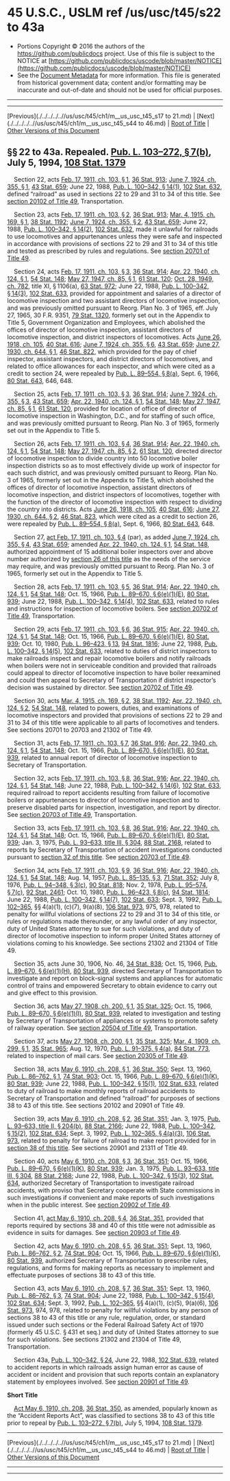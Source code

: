 ---
---

# 45 U.S.C., USLM ref /us/usc/t45/s22 to 43a

* Portions Copyright © 2016 the authors of the https://github.com/publicdocs project.
  Use of this file is subject to the NOTICE at [https://github.com/publicdocs/uscode/blob/master/NOTICE](https://github.com/publicdocs/uscode/blob/master/NOTICE)
* See the [Document Metadata](././../../../..//README.md) for more information.
  This file is generated from historical government data; content and/or formatting may be inaccurate and out-of-date and should not be used for official purposes.

----------
----------

[Previous](./../../../..//us/usc/t45/ch1/m__us_usc_t45_s17 to 21.md) | [Next](./../../../..//us/usc/t45/ch1/m__us_usc_t45_s44 to 46.md) | [Root of Title](./../../../../) | [Other Versions of this Document](https://publicdocs.github.io/go/links?ns=uslm&ref=%2Fus%2Fusc%2Ft45%2Fs22+to+43a)

## §§ 22 to 43a. Repealed. [Pub. L. 103–272, § 7(b)][/us/pl/103/272/s7/b], July 5, 1994, [108 Stat. 1379][/us/stat/108/1379]

    Section 22, acts [Feb. 17, 1911, ch. 103, § 1][/us/act/1911-02-17/ch103/s1], [36 Stat. 913][/us/stat/36/913]; [June 7, 1924, ch. 355, § 1][/us/act/1924-06-07/ch355/s1], [43 Stat. 659][/us/stat/43/659]; June 22, 1988, [Pub. L. 100–342, § 14(1)][/us/pl/100/342/s14/1], [102 Stat. 632][/us/stat/102/632], defined “railroad” as used in sections 22 to 29 and 31 to 34 of this title. See [section 20102 of Title 49][/us/usc/t49/s20102], Transportation.

    Section 23, acts [Feb. 17, 1911, ch. 103, § 2][/us/act/1911-02-17/ch103/s2], [36 Stat. 913][/us/stat/36/913]; [Mar. 4, 1915, ch. 169, § 1][/us/act/1915-03-04/ch169/s1], [38 Stat. 1192][/us/stat/38/1192]; [June 7, 1924, ch. 355, § 2][/us/act/1924-06-07/ch355/s2], [43 Stat. 659][/us/stat/43/659]; June 22, 1988, [Pub. L. 100–342, § 14(2)][/us/pl/100/342/s14/2], [102 Stat. 632][/us/stat/102/632], made it unlawful for railroads to use locomotives and appurtenances unless they were safe and inspected in accordance with provisions of sections 22 to 29 and 31 to 34 of this title and tested as prescribed by rules and regulations. See [section 20701 of Title 49][/us/usc/t49/s20701].

    Section 24, acts [Feb. 17, 1911, ch. 103, § 3][/us/act/1911-02-17/ch103/s3], [36 Stat. 914][/us/stat/36/914]; [Apr. 22, 1940, ch. 124, § 1][/us/act/1940-04-22/ch124/s1], [54 Stat. 148][/us/stat/54/148]; [May 27, 1947, ch. 85, § 1][/us/act/1947-05-27/ch85/s1], [61 Stat. 120][/us/stat/61/120]; [Oct. 28, 1949, ch. 782][/us/act/1949-10-28/ch782], title XI, § 1106(a), [63 Stat. 972][/us/stat/63/972]; June 22, 1988, [Pub. L. 100–342, § 14(3)][/us/pl/100/342/s14/3], [102 Stat. 633][/us/stat/102/633], provided for appointment and salaries of a director of locomotive inspection and two assistant directors of locomotive inspection, and was previously omitted pursuant to Reorg. Plan No. 3 of 1965, eff. July 27, 1965, 30 F.R. 9351, [79 Stat. 1320][/us/stat/79/1320], formerly set out in the Appendix to Title 5, Government Organization and Employees, which abolished the offices of director of locomotive inspection, assistant directors of locomotive inspection, and district inspectors of locomotives. Acts [June 26, 1918, ch. 105][/us/act/1918-06-26/ch105], [40 Stat. 616][/us/stat/40/616]; [June 7, 1924, ch. 355, § 6][/us/act/1924-06-07/ch355/s6], [43 Stat. 659][/us/stat/43/659]; [June 27, 1930, ch. 644, § 1][/us/act/1930-06-27/ch644/s1], [46 Stat. 822][/us/stat/46/822], which provided for the pay of chief inspector, assistant inspectors, and district directors of locomotives, and related to office allowances for each inspector, and which were cited as a credit to section 24, were repealed by [Pub. L. 89–554, § 8(a)][/us/pl/89/554/s8/a], Sept. 6, 1966, [80 Stat. 643][/us/stat/80/643], 646, 648.

    Section 25, acts [Feb. 17, 1911, ch. 103, § 3][/us/act/1911-02-17/ch103/s3], [36 Stat. 914][/us/stat/36/914]; [June 7, 1924, ch. 355, § 3][/us/act/1924-06-07/ch355/s3], [43 Stat. 659][/us/stat/43/659]; [Apr. 22, 1940, ch. 124, § 1][/us/act/1940-04-22/ch124/s1], [54 Stat. 148][/us/stat/54/148]; [May 27, 1947, ch. 85, § 1][/us/act/1947-05-27/ch85/s1], [61 Stat. 120][/us/stat/61/120], provided for location of office of director of locomotive inspection in Washington, D.C., and for staffing of such office, and was previously omitted pursuant to Reorg. Plan No. 3 of 1965, formerly set out in the Appendix to Title 5.

    Section 26, acts [Feb. 17, 1911, ch. 103, § 4][/us/act/1911-02-17/ch103/s4], [36 Stat. 914][/us/stat/36/914]; [Apr. 22, 1940, ch. 124, § 1][/us/act/1940-04-22/ch124/s1], [54 Stat. 148][/us/stat/54/148]; [May 27, 1947, ch. 85, § 2][/us/act/1947-05-27/ch85/s2], [61 Stat. 120][/us/stat/61/120], directed director of locomotive inspection to divide country into 50 locomotive boiler inspection districts so as to most effectively divide up work of inspector for each such district, and was previously omitted pursuant to Reorg. Plan No. 3 of 1965, formerly set out in the Appendix to Title 5, which abolished the offices of director of locomotive inspection, assistant directors of locomotive inspection, and district inspectors of locomotives, together with the function of the director of locomotive inspection with respect to dividing the country into districts. Acts [June 26, 1918, ch. 105][/us/act/1918-06-26/ch105], [40 Stat. 616][/us/stat/40/616]; [June 27, 1930, ch. 644, § 2][/us/act/1930-06-27/ch644/s2], [46 Stat. 823][/us/stat/46/823], which were cited as a credit to section 26, were repealed by [Pub. L. 89–554, § 8(a)][/us/pl/89/554/s8/a], Sept. 6, 1966, [80 Stat. 643][/us/stat/80/643], 648.

    Section 27, [act Feb. 17, 1911, ch. 103, § 4][/us/act/1911-02-17/ch103/s4] (par), as added [June 7, 1924, ch. 355, § 4][/us/act/1924-06-07/ch355/s4], [43 Stat. 659][/us/stat/43/659]; amended [Apr. 22, 1940, ch. 124, § 1][/us/act/1940-04-22/ch124/s1], [54 Stat. 148][/us/stat/54/148], authorized appointment of 15 additional boiler inspectors over and above number authorized by [section 26 of this title][/us/usc/t45/s26] as the needs of the service may require, and was previously omitted pursuant to Reorg. Plan No. 3 of 1965, formerly set out in the Appendix to Title 5.

    Section 28, acts [Feb. 17, 1911, ch. 103, § 5][/us/act/1911-02-17/ch103/s5], [36 Stat. 914][/us/stat/36/914]; [Apr. 22, 1940, ch. 124, § 1][/us/act/1940-04-22/ch124/s1], [54 Stat. 148][/us/stat/54/148]; Oct. 15, 1966, [Pub. L. 89–670, § 6(e)(1)(E)][/us/pl/89/670/s6/e/1/E], [80 Stat. 939][/us/stat/80/939]; June 22, 1988, [Pub. L. 100–342, § 14(4)][/us/pl/100/342/s14/4], [102 Stat. 633][/us/stat/102/633], related to rules and instructions for inspection of locomotive boilers. See [section 20702 of Title 49][/us/usc/t49/s20702], Transportation.

    Section 29, acts [Feb. 17, 1911, ch. 103, § 6][/us/act/1911-02-17/ch103/s6], [36 Stat. 915][/us/stat/36/915]; [Apr. 22, 1940, ch. 124, § 1][/us/act/1940-04-22/ch124/s1], [54 Stat. 148][/us/stat/54/148]; Oct. 15, 1966, [Pub. L. 89–670, § 6(e)(1)(E)][/us/pl/89/670/s6/e/1/E], [80 Stat. 939][/us/stat/80/939]; Oct. 10, 1980, [Pub. L. 96–423, § 13][/us/pl/96/423/s13], [94 Stat. 1816][/us/stat/94/1816]; June 22, 1988, [Pub. L. 100–342, § 14(5)][/us/pl/100/342/s14/5], [102 Stat. 633][/us/stat/102/633], related to duties of district inspectors to make railroads inspect and repair locomotive boilers and notify railroads when boilers were not in serviceable condition and provided that railroads could appeal to director of locomotive inspection to have boiler reexamined and could then appeal to Secretary of Transportation if district inspector’s decision was sustained by director. See [section 20702 of Title 49][/us/usc/t49/s20702].

    Section 30, acts [Mar. 4, 1915, ch. 169, § 2][/us/act/1915-03-04/ch169/s2], [38 Stat. 1192][/us/stat/38/1192]; [Apr. 22, 1940, ch. 124, § 2][/us/act/1940-04-22/ch124/s2], [54 Stat. 148][/us/stat/54/148], related to powers, duties, and examinations of locomotive inspectors and provided that provisions of sections 22 to 29 and 31 to 34 of this title were applicable to all parts of locomotives and tenders. See sections 20701 to 20703 and 21302 of Title 49.

    Section 31, acts [Feb. 17, 1911, ch. 103, § 7][/us/act/1911-02-17/ch103/s7], [36 Stat. 916][/us/stat/36/916]; [Apr. 22, 1940, ch. 124, § 1][/us/act/1940-04-22/ch124/s1], [54 Stat. 148][/us/stat/54/148]; Oct. 15, 1966, [Pub. L. 89–670, § 6(e)(1)(E)][/us/pl/89/670/s6/e/1/E], [80 Stat. 939][/us/stat/80/939], related to annual report of director of locomotive inspection to Secretary of Transportation.

    Section 32, acts [Feb. 17, 1911, ch. 103, § 8][/us/act/1911-02-17/ch103/s8], [36 Stat. 916][/us/stat/36/916]; [Apr. 22, 1940, ch. 124, § 1][/us/act/1940-04-22/ch124/s1], [54 Stat. 148][/us/stat/54/148]; June 22, 1988, [Pub. L. 100–342, § 14(6)][/us/pl/100/342/s14/6], [102 Stat. 633][/us/stat/102/633], required railroad to report accidents resulting from failure of locomotive boilers or appurtenances to director of locomotive inspection and to preserve disabled parts for inspection, investigation, and report by director. See [section 20703 of Title 49][/us/usc/t49/s20703], Transportation.

    Section 33, acts [Feb. 17, 1911, ch. 103, § 8][/us/act/1911-02-17/ch103/s8], [36 Stat. 916][/us/stat/36/916]; [Apr. 22, 1940, ch. 124, § 1][/us/act/1940-04-22/ch124/s1], [54 Stat. 148][/us/stat/54/148]; Oct. 15, 1966, [Pub. L. 89–670, § 6(e)(1)(E)][/us/pl/89/670/s6/e/1/E], [80 Stat. 939][/us/stat/80/939]; Jan. 3, 1975, [Pub. L. 93–633, title III, § 304][/us/pl/93/633/s304], [88 Stat. 2168][/us/stat/88/2168], related to reports by Secretary of Transportation of accident investigations conducted pursuant to [section 32 of this title][/us/usc/t45/s32]. See [section 20703 of Title 49][/us/usc/t49/s20703].

    Section 34, acts [Feb. 17, 1911, ch. 103, § 9][/us/act/1911-02-17/ch103/s9], [36 Stat. 916][/us/stat/36/916]; [Apr. 22, 1940, ch. 124, § 1][/us/act/1940-04-22/ch124/s1], [54 Stat. 148][/us/stat/54/148]; Aug. 14, 1957, [Pub. L. 85–135, § 3][/us/pl/85/135/s3], [71 Stat. 352][/us/stat/71/352]; July 8, 1976, [Pub. L. 94–348, § 3(c)][/us/pl/94/348/s3/c], [90 Stat. 818][/us/stat/90/818]; Nov. 2, 1978, [Pub. L. 95–574, § 7(c)][/us/pl/95/574/s7/c], [92 Stat. 2461][/us/stat/92/2461]; Oct. 10, 1980, [Pub. L. 96–423, § 8(c)][/us/pl/96/423/s8/c], [94 Stat. 1814][/us/stat/94/1814]; June 22, 1988, [Pub. L. 100–342, § 14(7)][/us/pl/100/342/s14/7], [102 Stat. 633][/us/stat/102/633]; Sept. 3, 1992, [Pub. L. 102–365][/us/pl/102/365], §§ 4(a)(1), (c)(7), 9(a)(8), [106 Stat. 973][/us/stat/106/973], 975, 978, related to penalty for willful violations of sections 22 to 29 and 31 to 34 of this title, or rules or regulations made thereunder, or any lawful order of any inspector, duty of United States attorney to sue for such violations, and duty of director of locomotive inspection to inform proper United States attorney of violations coming to his knowledge. See sections 21302 and 21304 of Title 49.

    Section 35, acts June 30, 1906, No. 46, [34 Stat. 838][/us/stat/34/838]; Oct. 15, 1966, [Pub. L. 89–670, § 6(e)(1)(H)][/us/pl/89/670/s6/e/1/H], [80 Stat. 939][/us/stat/80/939], directed Secretary of Transportation to investigate and report on block-signal systems and appliances for automatic control of trains and empowered Secretary to obtain evidence to carry out and give effect to this provision.

    Section 36, acts [May 27, 1908, ch. 200, § 1][/us/act/1908-05-27/ch200/s1], [35 Stat. 325][/us/stat/35/325]; Oct. 15, 1966, [Pub. L. 89–670, § 6(e)(1)(I)][/us/pl/89/670/s6/e/1/I], [80 Stat. 939][/us/stat/80/939], related to investigation and testing by Secretary of Transportation of appliances or systems to promote safety of railway operation. See [section 20504 of Title 49][/us/usc/t49/s20504], Transportation.

    Section 37, acts [May 27, 1908, ch. 200, § 1][/us/act/1908-05-27/ch200/s1], [35 Stat. 325][/us/stat/35/325]; [Mar. 4, 1909, ch. 299, § 1][/us/act/1909-03-04/ch299/s1], [35 Stat. 965][/us/stat/35/965]; Aug. 12, 1970, [Pub. L. 91–375, § 4(a)][/us/pl/91/375/s4/a], [84 Stat. 773][/us/stat/84/773], related to inspection of mail cars. See [section 20305 of Title 49][/us/usc/t49/s20305].

    Section 38, acts [May 6, 1910, ch. 208, § 1][/us/act/1910-05-06/ch208/s1], [36 Stat. 350][/us/stat/36/350]; Sept. 13, 1960, [Pub. L. 86–762, § 1][/us/pl/86/762/s1], [74 Stat. 903][/us/stat/74/903]; Oct. 15, 1966, [Pub. L. 89–670, § 6(e)(1)(K)][/us/pl/89/670/s6/e/1/K], [80 Stat. 939][/us/stat/80/939]; June 22, 1988, [Pub. L. 100–342, § 15(1)][/us/pl/100/342/s15/1], [102 Stat. 633][/us/stat/102/633], related to duty of railroad to make monthly reports of railroad accidents to Secretary of Transportation and defined “railroad” for purposes of sections 38 to 43 of this title. See sections 20102 and 20901 of Title 49.

    Section 39, acts [May 6, 1910, ch. 208, § 2][/us/act/1910-05-06/ch208/s2], [36 Stat. 351][/us/stat/36/351]; Jan. 3, 1975, [Pub. L. 93–633, title II, § 204(b)][/us/pl/93/633/s204/b], [88 Stat. 2166][/us/stat/88/2166]; June 22, 1988, [Pub. L. 100–342, § 15(2)][/us/pl/100/342/s15/2], [102 Stat. 634][/us/stat/102/634]; Sept. 3, 1992, [Pub. L. 102–365, § 4(a)(3)][/us/pl/102/365/s4/a/3], [106 Stat. 973][/us/stat/106/973], related to penalty for failure of railroad to make report provided for in [section 38 of this title][/us/usc/t45/s38]. See sections 20901 and 21311 of Title 49.

    Section 40, acts [May 6, 1910, ch. 208, § 3][/us/act/1910-05-06/ch208/s3], [36 Stat. 351][/us/stat/36/351]; Oct. 15, 1966, [Pub. L. 89–670, § 6(e)(1)(K)][/us/pl/89/670/s6/e/1/K], [80 Stat. 939][/us/stat/80/939]; Jan. 3, 1975, [Pub. L. 93–633, title III, § 304][/us/pl/93/633/s304], [88 Stat. 2168][/us/stat/88/2168]; June 22, 1988, [Pub. L. 100–342, § 15(3)][/us/pl/100/342/s15/3], [102 Stat. 634][/us/stat/102/634], authorized Secretary of Transportation to investigate railroad accidents, with proviso that Secretary cooperate with State commissions in such investigations if convenient and make reports of such investigations when in the public interest. See [section 20902 of Title 49][/us/usc/t49/s20902].

    Section 41, [act May 6, 1910, ch. 208, § 4][/us/act/1910-05-06/ch208/s4], [36 Stat. 351][/us/stat/36/351], provided that reports required by sections 38 and 40 of this title were not admissible as evidence in suits for damages. See [section 20903 of Title 49][/us/usc/t49/s20903].

    Section 42, acts [May 6, 1910, ch. 208, § 5][/us/act/1910-05-06/ch208/s5], [36 Stat. 351][/us/stat/36/351]; Sept. 13, 1960, [Pub. L. 86–762, § 2][/us/pl/86/762/s2], [74 Stat. 904][/us/stat/74/904]; Oct. 15, 1966, [Pub. L. 89–670, § 6(e)(1)(K)][/us/pl/89/670/s6/e/1/K], [80 Stat. 939][/us/stat/80/939], authorized Secretary of Transportation to prescribe rules, regulations, and forms for making reports as necessary to implement and effectuate purposes of sections 38 to 43 of this title.

    Section 43, acts [May 6, 1910, ch. 208, § 7][/us/act/1910-05-06/ch208/s7], [36 Stat. 351][/us/stat/36/351]; Sept. 13, 1960, [Pub. L. 86–762, § 3][/us/pl/86/762/s3], [74 Stat. 904][/us/stat/74/904]; June 22, 1988, [Pub. L. 100–342, § 15(4)][/us/pl/100/342/s15/4], [102 Stat. 634][/us/stat/102/634]; Sept. 3, 1992, [Pub. L. 102–365][/us/pl/102/365], §§ 4(a)(1), (c)(5), 9(a)(6), [106 Stat. 973][/us/stat/106/973], 974, 978, related to penalty for willful violations by any person of sections 38 to 43 of this title or any rule, regulation, order, or standard issued under such sections or the Federal Railroad Safety Act of 1970 (formerly 45 U.S.C. § 431 et seq.) and duty of United States attorney to sue for such violations. See sections 21302 and 21304 of Title 49, Transportation.

    Section 43a, [Pub. L. 100–342, § 24][/us/pl/100/342/s24], June 22, 1988, [102 Stat. 639][/us/stat/102/639], related to accident reports in which railroads assign human error as cause of accident or incident and provision that such reports contain an explanatory statement by employees involved. See [section 20901 of Title 49][/us/usc/t49/s20901].

 __Short Title__ 

    [Act May 6, 1910, ch. 208][/us/act/1910-05-06/ch208], [36 Stat. 350][/us/stat/36/350], as amended, popularly known as the “Accident Reports Act”, was classified to sections 38 to 43 of this title prior to repeal by [Pub. L. 103–272, § 7(b)][/us/pl/103/272/s7/b], July 5, 1994, [108 Stat. 1379][/us/stat/108/1379].

----------

[Previous](./../../../..//us/usc/t45/ch1/m__us_usc_t45_s17 to 21.md) | [Next](./../../../..//us/usc/t45/ch1/m__us_usc_t45_s44 to 46.md) | [Root of Title](./../../../../) | [Other Versions of this Document](https://publicdocs.github.io/go/links?ns=uslm&ref=%2Fus%2Fusc%2Ft45%2Fs22+to+43a)

----------
----------

[/us/pl/103/272/s7/b]: https://publicdocs.github.io/go/links?ns=uslm&ref=%2Fus%2Fpl%2F103%2F272%2Fs7%2Fb
[/us/stat/108/1379]: https://publicdocs.github.io/go/links?ns=uslm&ref=%2Fus%2Fstat%2F108%2F1379
[/us/act/1911-02-17/ch103/s1]: https://publicdocs.github.io/go/links?ns=uslm&ref=%2Fus%2Fact%2F1911-02-17%2Fch103%2Fs1
[/us/stat/36/913]: https://publicdocs.github.io/go/links?ns=uslm&ref=%2Fus%2Fstat%2F36%2F913
[/us/act/1924-06-07/ch355/s1]: https://publicdocs.github.io/go/links?ns=uslm&ref=%2Fus%2Fact%2F1924-06-07%2Fch355%2Fs1
[/us/stat/43/659]: https://publicdocs.github.io/go/links?ns=uslm&ref=%2Fus%2Fstat%2F43%2F659
[/us/pl/100/342/s14/1]: https://publicdocs.github.io/go/links?ns=uslm&ref=%2Fus%2Fpl%2F100%2F342%2Fs14%2F1
[/us/stat/102/632]: https://publicdocs.github.io/go/links?ns=uslm&ref=%2Fus%2Fstat%2F102%2F632
[/us/usc/t49/s20102]: https://publicdocs.github.io/go/links?ns=uslm&ref=%2Fus%2Fusc%2Ft49%2Fs20102
[/us/act/1911-02-17/ch103/s2]: https://publicdocs.github.io/go/links?ns=uslm&ref=%2Fus%2Fact%2F1911-02-17%2Fch103%2Fs2
[/us/stat/36/913]: https://publicdocs.github.io/go/links?ns=uslm&ref=%2Fus%2Fstat%2F36%2F913
[/us/act/1915-03-04/ch169/s1]: https://publicdocs.github.io/go/links?ns=uslm&ref=%2Fus%2Fact%2F1915-03-04%2Fch169%2Fs1
[/us/stat/38/1192]: https://publicdocs.github.io/go/links?ns=uslm&ref=%2Fus%2Fstat%2F38%2F1192
[/us/act/1924-06-07/ch355/s2]: https://publicdocs.github.io/go/links?ns=uslm&ref=%2Fus%2Fact%2F1924-06-07%2Fch355%2Fs2
[/us/stat/43/659]: https://publicdocs.github.io/go/links?ns=uslm&ref=%2Fus%2Fstat%2F43%2F659
[/us/pl/100/342/s14/2]: https://publicdocs.github.io/go/links?ns=uslm&ref=%2Fus%2Fpl%2F100%2F342%2Fs14%2F2
[/us/stat/102/632]: https://publicdocs.github.io/go/links?ns=uslm&ref=%2Fus%2Fstat%2F102%2F632
[/us/usc/t49/s20701]: https://publicdocs.github.io/go/links?ns=uslm&ref=%2Fus%2Fusc%2Ft49%2Fs20701
[/us/act/1911-02-17/ch103/s3]: https://publicdocs.github.io/go/links?ns=uslm&ref=%2Fus%2Fact%2F1911-02-17%2Fch103%2Fs3
[/us/stat/36/914]: https://publicdocs.github.io/go/links?ns=uslm&ref=%2Fus%2Fstat%2F36%2F914
[/us/act/1940-04-22/ch124/s1]: https://publicdocs.github.io/go/links?ns=uslm&ref=%2Fus%2Fact%2F1940-04-22%2Fch124%2Fs1
[/us/stat/54/148]: https://publicdocs.github.io/go/links?ns=uslm&ref=%2Fus%2Fstat%2F54%2F148
[/us/act/1947-05-27/ch85/s1]: https://publicdocs.github.io/go/links?ns=uslm&ref=%2Fus%2Fact%2F1947-05-27%2Fch85%2Fs1
[/us/stat/61/120]: https://publicdocs.github.io/go/links?ns=uslm&ref=%2Fus%2Fstat%2F61%2F120
[/us/act/1949-10-28/ch782]: https://publicdocs.github.io/go/links?ns=uslm&ref=%2Fus%2Fact%2F1949-10-28%2Fch782
[/us/stat/63/972]: https://publicdocs.github.io/go/links?ns=uslm&ref=%2Fus%2Fstat%2F63%2F972
[/us/pl/100/342/s14/3]: https://publicdocs.github.io/go/links?ns=uslm&ref=%2Fus%2Fpl%2F100%2F342%2Fs14%2F3
[/us/stat/102/633]: https://publicdocs.github.io/go/links?ns=uslm&ref=%2Fus%2Fstat%2F102%2F633
[/us/stat/79/1320]: https://publicdocs.github.io/go/links?ns=uslm&ref=%2Fus%2Fstat%2F79%2F1320
[/us/act/1918-06-26/ch105]: https://publicdocs.github.io/go/links?ns=uslm&ref=%2Fus%2Fact%2F1918-06-26%2Fch105
[/us/stat/40/616]: https://publicdocs.github.io/go/links?ns=uslm&ref=%2Fus%2Fstat%2F40%2F616
[/us/act/1924-06-07/ch355/s6]: https://publicdocs.github.io/go/links?ns=uslm&ref=%2Fus%2Fact%2F1924-06-07%2Fch355%2Fs6
[/us/stat/43/659]: https://publicdocs.github.io/go/links?ns=uslm&ref=%2Fus%2Fstat%2F43%2F659
[/us/act/1930-06-27/ch644/s1]: https://publicdocs.github.io/go/links?ns=uslm&ref=%2Fus%2Fact%2F1930-06-27%2Fch644%2Fs1
[/us/stat/46/822]: https://publicdocs.github.io/go/links?ns=uslm&ref=%2Fus%2Fstat%2F46%2F822
[/us/pl/89/554/s8/a]: https://publicdocs.github.io/go/links?ns=uslm&ref=%2Fus%2Fpl%2F89%2F554%2Fs8%2Fa
[/us/stat/80/643]: https://publicdocs.github.io/go/links?ns=uslm&ref=%2Fus%2Fstat%2F80%2F643
[/us/act/1911-02-17/ch103/s3]: https://publicdocs.github.io/go/links?ns=uslm&ref=%2Fus%2Fact%2F1911-02-17%2Fch103%2Fs3
[/us/stat/36/914]: https://publicdocs.github.io/go/links?ns=uslm&ref=%2Fus%2Fstat%2F36%2F914
[/us/act/1924-06-07/ch355/s3]: https://publicdocs.github.io/go/links?ns=uslm&ref=%2Fus%2Fact%2F1924-06-07%2Fch355%2Fs3
[/us/stat/43/659]: https://publicdocs.github.io/go/links?ns=uslm&ref=%2Fus%2Fstat%2F43%2F659
[/us/act/1940-04-22/ch124/s1]: https://publicdocs.github.io/go/links?ns=uslm&ref=%2Fus%2Fact%2F1940-04-22%2Fch124%2Fs1
[/us/stat/54/148]: https://publicdocs.github.io/go/links?ns=uslm&ref=%2Fus%2Fstat%2F54%2F148
[/us/act/1947-05-27/ch85/s1]: https://publicdocs.github.io/go/links?ns=uslm&ref=%2Fus%2Fact%2F1947-05-27%2Fch85%2Fs1
[/us/stat/61/120]: https://publicdocs.github.io/go/links?ns=uslm&ref=%2Fus%2Fstat%2F61%2F120
[/us/act/1911-02-17/ch103/s4]: https://publicdocs.github.io/go/links?ns=uslm&ref=%2Fus%2Fact%2F1911-02-17%2Fch103%2Fs4
[/us/stat/36/914]: https://publicdocs.github.io/go/links?ns=uslm&ref=%2Fus%2Fstat%2F36%2F914
[/us/act/1940-04-22/ch124/s1]: https://publicdocs.github.io/go/links?ns=uslm&ref=%2Fus%2Fact%2F1940-04-22%2Fch124%2Fs1
[/us/stat/54/148]: https://publicdocs.github.io/go/links?ns=uslm&ref=%2Fus%2Fstat%2F54%2F148
[/us/act/1947-05-27/ch85/s2]: https://publicdocs.github.io/go/links?ns=uslm&ref=%2Fus%2Fact%2F1947-05-27%2Fch85%2Fs2
[/us/stat/61/120]: https://publicdocs.github.io/go/links?ns=uslm&ref=%2Fus%2Fstat%2F61%2F120
[/us/act/1918-06-26/ch105]: https://publicdocs.github.io/go/links?ns=uslm&ref=%2Fus%2Fact%2F1918-06-26%2Fch105
[/us/stat/40/616]: https://publicdocs.github.io/go/links?ns=uslm&ref=%2Fus%2Fstat%2F40%2F616
[/us/act/1930-06-27/ch644/s2]: https://publicdocs.github.io/go/links?ns=uslm&ref=%2Fus%2Fact%2F1930-06-27%2Fch644%2Fs2
[/us/stat/46/823]: https://publicdocs.github.io/go/links?ns=uslm&ref=%2Fus%2Fstat%2F46%2F823
[/us/pl/89/554/s8/a]: https://publicdocs.github.io/go/links?ns=uslm&ref=%2Fus%2Fpl%2F89%2F554%2Fs8%2Fa
[/us/stat/80/643]: https://publicdocs.github.io/go/links?ns=uslm&ref=%2Fus%2Fstat%2F80%2F643
[/us/act/1911-02-17/ch103/s4]: https://publicdocs.github.io/go/links?ns=uslm&ref=%2Fus%2Fact%2F1911-02-17%2Fch103%2Fs4
[/us/act/1924-06-07/ch355/s4]: https://publicdocs.github.io/go/links?ns=uslm&ref=%2Fus%2Fact%2F1924-06-07%2Fch355%2Fs4
[/us/stat/43/659]: https://publicdocs.github.io/go/links?ns=uslm&ref=%2Fus%2Fstat%2F43%2F659
[/us/act/1940-04-22/ch124/s1]: https://publicdocs.github.io/go/links?ns=uslm&ref=%2Fus%2Fact%2F1940-04-22%2Fch124%2Fs1
[/us/stat/54/148]: https://publicdocs.github.io/go/links?ns=uslm&ref=%2Fus%2Fstat%2F54%2F148
[/us/usc/t45/s26]: https://publicdocs.github.io/go/links?ns=uslm&ref=%2Fus%2Fusc%2Ft45%2Fs26
[/us/act/1911-02-17/ch103/s5]: https://publicdocs.github.io/go/links?ns=uslm&ref=%2Fus%2Fact%2F1911-02-17%2Fch103%2Fs5
[/us/stat/36/914]: https://publicdocs.github.io/go/links?ns=uslm&ref=%2Fus%2Fstat%2F36%2F914
[/us/act/1940-04-22/ch124/s1]: https://publicdocs.github.io/go/links?ns=uslm&ref=%2Fus%2Fact%2F1940-04-22%2Fch124%2Fs1
[/us/stat/54/148]: https://publicdocs.github.io/go/links?ns=uslm&ref=%2Fus%2Fstat%2F54%2F148
[/us/pl/89/670/s6/e/1/E]: https://publicdocs.github.io/go/links?ns=uslm&ref=%2Fus%2Fpl%2F89%2F670%2Fs6%2Fe%2F1%2FE
[/us/stat/80/939]: https://publicdocs.github.io/go/links?ns=uslm&ref=%2Fus%2Fstat%2F80%2F939
[/us/pl/100/342/s14/4]: https://publicdocs.github.io/go/links?ns=uslm&ref=%2Fus%2Fpl%2F100%2F342%2Fs14%2F4
[/us/stat/102/633]: https://publicdocs.github.io/go/links?ns=uslm&ref=%2Fus%2Fstat%2F102%2F633
[/us/usc/t49/s20702]: https://publicdocs.github.io/go/links?ns=uslm&ref=%2Fus%2Fusc%2Ft49%2Fs20702
[/us/act/1911-02-17/ch103/s6]: https://publicdocs.github.io/go/links?ns=uslm&ref=%2Fus%2Fact%2F1911-02-17%2Fch103%2Fs6
[/us/stat/36/915]: https://publicdocs.github.io/go/links?ns=uslm&ref=%2Fus%2Fstat%2F36%2F915
[/us/act/1940-04-22/ch124/s1]: https://publicdocs.github.io/go/links?ns=uslm&ref=%2Fus%2Fact%2F1940-04-22%2Fch124%2Fs1
[/us/stat/54/148]: https://publicdocs.github.io/go/links?ns=uslm&ref=%2Fus%2Fstat%2F54%2F148
[/us/pl/89/670/s6/e/1/E]: https://publicdocs.github.io/go/links?ns=uslm&ref=%2Fus%2Fpl%2F89%2F670%2Fs6%2Fe%2F1%2FE
[/us/stat/80/939]: https://publicdocs.github.io/go/links?ns=uslm&ref=%2Fus%2Fstat%2F80%2F939
[/us/pl/96/423/s13]: https://publicdocs.github.io/go/links?ns=uslm&ref=%2Fus%2Fpl%2F96%2F423%2Fs13
[/us/stat/94/1816]: https://publicdocs.github.io/go/links?ns=uslm&ref=%2Fus%2Fstat%2F94%2F1816
[/us/pl/100/342/s14/5]: https://publicdocs.github.io/go/links?ns=uslm&ref=%2Fus%2Fpl%2F100%2F342%2Fs14%2F5
[/us/stat/102/633]: https://publicdocs.github.io/go/links?ns=uslm&ref=%2Fus%2Fstat%2F102%2F633
[/us/usc/t49/s20702]: https://publicdocs.github.io/go/links?ns=uslm&ref=%2Fus%2Fusc%2Ft49%2Fs20702
[/us/act/1915-03-04/ch169/s2]: https://publicdocs.github.io/go/links?ns=uslm&ref=%2Fus%2Fact%2F1915-03-04%2Fch169%2Fs2
[/us/stat/38/1192]: https://publicdocs.github.io/go/links?ns=uslm&ref=%2Fus%2Fstat%2F38%2F1192
[/us/act/1940-04-22/ch124/s2]: https://publicdocs.github.io/go/links?ns=uslm&ref=%2Fus%2Fact%2F1940-04-22%2Fch124%2Fs2
[/us/stat/54/148]: https://publicdocs.github.io/go/links?ns=uslm&ref=%2Fus%2Fstat%2F54%2F148
[/us/act/1911-02-17/ch103/s7]: https://publicdocs.github.io/go/links?ns=uslm&ref=%2Fus%2Fact%2F1911-02-17%2Fch103%2Fs7
[/us/stat/36/916]: https://publicdocs.github.io/go/links?ns=uslm&ref=%2Fus%2Fstat%2F36%2F916
[/us/act/1940-04-22/ch124/s1]: https://publicdocs.github.io/go/links?ns=uslm&ref=%2Fus%2Fact%2F1940-04-22%2Fch124%2Fs1
[/us/stat/54/148]: https://publicdocs.github.io/go/links?ns=uslm&ref=%2Fus%2Fstat%2F54%2F148
[/us/pl/89/670/s6/e/1/E]: https://publicdocs.github.io/go/links?ns=uslm&ref=%2Fus%2Fpl%2F89%2F670%2Fs6%2Fe%2F1%2FE
[/us/stat/80/939]: https://publicdocs.github.io/go/links?ns=uslm&ref=%2Fus%2Fstat%2F80%2F939
[/us/act/1911-02-17/ch103/s8]: https://publicdocs.github.io/go/links?ns=uslm&ref=%2Fus%2Fact%2F1911-02-17%2Fch103%2Fs8
[/us/stat/36/916]: https://publicdocs.github.io/go/links?ns=uslm&ref=%2Fus%2Fstat%2F36%2F916
[/us/act/1940-04-22/ch124/s1]: https://publicdocs.github.io/go/links?ns=uslm&ref=%2Fus%2Fact%2F1940-04-22%2Fch124%2Fs1
[/us/stat/54/148]: https://publicdocs.github.io/go/links?ns=uslm&ref=%2Fus%2Fstat%2F54%2F148
[/us/pl/100/342/s14/6]: https://publicdocs.github.io/go/links?ns=uslm&ref=%2Fus%2Fpl%2F100%2F342%2Fs14%2F6
[/us/stat/102/633]: https://publicdocs.github.io/go/links?ns=uslm&ref=%2Fus%2Fstat%2F102%2F633
[/us/usc/t49/s20703]: https://publicdocs.github.io/go/links?ns=uslm&ref=%2Fus%2Fusc%2Ft49%2Fs20703
[/us/act/1911-02-17/ch103/s8]: https://publicdocs.github.io/go/links?ns=uslm&ref=%2Fus%2Fact%2F1911-02-17%2Fch103%2Fs8
[/us/stat/36/916]: https://publicdocs.github.io/go/links?ns=uslm&ref=%2Fus%2Fstat%2F36%2F916
[/us/act/1940-04-22/ch124/s1]: https://publicdocs.github.io/go/links?ns=uslm&ref=%2Fus%2Fact%2F1940-04-22%2Fch124%2Fs1
[/us/stat/54/148]: https://publicdocs.github.io/go/links?ns=uslm&ref=%2Fus%2Fstat%2F54%2F148
[/us/pl/89/670/s6/e/1/E]: https://publicdocs.github.io/go/links?ns=uslm&ref=%2Fus%2Fpl%2F89%2F670%2Fs6%2Fe%2F1%2FE
[/us/stat/80/939]: https://publicdocs.github.io/go/links?ns=uslm&ref=%2Fus%2Fstat%2F80%2F939
[/us/pl/93/633/s304]: https://publicdocs.github.io/go/links?ns=uslm&ref=%2Fus%2Fpl%2F93%2F633%2Fs304
[/us/stat/88/2168]: https://publicdocs.github.io/go/links?ns=uslm&ref=%2Fus%2Fstat%2F88%2F2168
[/us/usc/t45/s32]: https://publicdocs.github.io/go/links?ns=uslm&ref=%2Fus%2Fusc%2Ft45%2Fs32
[/us/usc/t49/s20703]: https://publicdocs.github.io/go/links?ns=uslm&ref=%2Fus%2Fusc%2Ft49%2Fs20703
[/us/act/1911-02-17/ch103/s9]: https://publicdocs.github.io/go/links?ns=uslm&ref=%2Fus%2Fact%2F1911-02-17%2Fch103%2Fs9
[/us/stat/36/916]: https://publicdocs.github.io/go/links?ns=uslm&ref=%2Fus%2Fstat%2F36%2F916
[/us/act/1940-04-22/ch124/s1]: https://publicdocs.github.io/go/links?ns=uslm&ref=%2Fus%2Fact%2F1940-04-22%2Fch124%2Fs1
[/us/stat/54/148]: https://publicdocs.github.io/go/links?ns=uslm&ref=%2Fus%2Fstat%2F54%2F148
[/us/pl/85/135/s3]: https://publicdocs.github.io/go/links?ns=uslm&ref=%2Fus%2Fpl%2F85%2F135%2Fs3
[/us/stat/71/352]: https://publicdocs.github.io/go/links?ns=uslm&ref=%2Fus%2Fstat%2F71%2F352
[/us/pl/94/348/s3/c]: https://publicdocs.github.io/go/links?ns=uslm&ref=%2Fus%2Fpl%2F94%2F348%2Fs3%2Fc
[/us/stat/90/818]: https://publicdocs.github.io/go/links?ns=uslm&ref=%2Fus%2Fstat%2F90%2F818
[/us/pl/95/574/s7/c]: https://publicdocs.github.io/go/links?ns=uslm&ref=%2Fus%2Fpl%2F95%2F574%2Fs7%2Fc
[/us/stat/92/2461]: https://publicdocs.github.io/go/links?ns=uslm&ref=%2Fus%2Fstat%2F92%2F2461
[/us/pl/96/423/s8/c]: https://publicdocs.github.io/go/links?ns=uslm&ref=%2Fus%2Fpl%2F96%2F423%2Fs8%2Fc
[/us/stat/94/1814]: https://publicdocs.github.io/go/links?ns=uslm&ref=%2Fus%2Fstat%2F94%2F1814
[/us/pl/100/342/s14/7]: https://publicdocs.github.io/go/links?ns=uslm&ref=%2Fus%2Fpl%2F100%2F342%2Fs14%2F7
[/us/stat/102/633]: https://publicdocs.github.io/go/links?ns=uslm&ref=%2Fus%2Fstat%2F102%2F633
[/us/pl/102/365]: https://publicdocs.github.io/go/links?ns=uslm&ref=%2Fus%2Fpl%2F102%2F365
[/us/stat/106/973]: https://publicdocs.github.io/go/links?ns=uslm&ref=%2Fus%2Fstat%2F106%2F973
[/us/stat/34/838]: https://publicdocs.github.io/go/links?ns=uslm&ref=%2Fus%2Fstat%2F34%2F838
[/us/pl/89/670/s6/e/1/H]: https://publicdocs.github.io/go/links?ns=uslm&ref=%2Fus%2Fpl%2F89%2F670%2Fs6%2Fe%2F1%2FH
[/us/stat/80/939]: https://publicdocs.github.io/go/links?ns=uslm&ref=%2Fus%2Fstat%2F80%2F939
[/us/act/1908-05-27/ch200/s1]: https://publicdocs.github.io/go/links?ns=uslm&ref=%2Fus%2Fact%2F1908-05-27%2Fch200%2Fs1
[/us/stat/35/325]: https://publicdocs.github.io/go/links?ns=uslm&ref=%2Fus%2Fstat%2F35%2F325
[/us/pl/89/670/s6/e/1/I]: https://publicdocs.github.io/go/links?ns=uslm&ref=%2Fus%2Fpl%2F89%2F670%2Fs6%2Fe%2F1%2FI
[/us/stat/80/939]: https://publicdocs.github.io/go/links?ns=uslm&ref=%2Fus%2Fstat%2F80%2F939
[/us/usc/t49/s20504]: https://publicdocs.github.io/go/links?ns=uslm&ref=%2Fus%2Fusc%2Ft49%2Fs20504
[/us/act/1908-05-27/ch200/s1]: https://publicdocs.github.io/go/links?ns=uslm&ref=%2Fus%2Fact%2F1908-05-27%2Fch200%2Fs1
[/us/stat/35/325]: https://publicdocs.github.io/go/links?ns=uslm&ref=%2Fus%2Fstat%2F35%2F325
[/us/act/1909-03-04/ch299/s1]: https://publicdocs.github.io/go/links?ns=uslm&ref=%2Fus%2Fact%2F1909-03-04%2Fch299%2Fs1
[/us/stat/35/965]: https://publicdocs.github.io/go/links?ns=uslm&ref=%2Fus%2Fstat%2F35%2F965
[/us/pl/91/375/s4/a]: https://publicdocs.github.io/go/links?ns=uslm&ref=%2Fus%2Fpl%2F91%2F375%2Fs4%2Fa
[/us/stat/84/773]: https://publicdocs.github.io/go/links?ns=uslm&ref=%2Fus%2Fstat%2F84%2F773
[/us/usc/t49/s20305]: https://publicdocs.github.io/go/links?ns=uslm&ref=%2Fus%2Fusc%2Ft49%2Fs20305
[/us/act/1910-05-06/ch208/s1]: https://publicdocs.github.io/go/links?ns=uslm&ref=%2Fus%2Fact%2F1910-05-06%2Fch208%2Fs1
[/us/stat/36/350]: https://publicdocs.github.io/go/links?ns=uslm&ref=%2Fus%2Fstat%2F36%2F350
[/us/pl/86/762/s1]: https://publicdocs.github.io/go/links?ns=uslm&ref=%2Fus%2Fpl%2F86%2F762%2Fs1
[/us/stat/74/903]: https://publicdocs.github.io/go/links?ns=uslm&ref=%2Fus%2Fstat%2F74%2F903
[/us/pl/89/670/s6/e/1/K]: https://publicdocs.github.io/go/links?ns=uslm&ref=%2Fus%2Fpl%2F89%2F670%2Fs6%2Fe%2F1%2FK
[/us/stat/80/939]: https://publicdocs.github.io/go/links?ns=uslm&ref=%2Fus%2Fstat%2F80%2F939
[/us/pl/100/342/s15/1]: https://publicdocs.github.io/go/links?ns=uslm&ref=%2Fus%2Fpl%2F100%2F342%2Fs15%2F1
[/us/stat/102/633]: https://publicdocs.github.io/go/links?ns=uslm&ref=%2Fus%2Fstat%2F102%2F633
[/us/act/1910-05-06/ch208/s2]: https://publicdocs.github.io/go/links?ns=uslm&ref=%2Fus%2Fact%2F1910-05-06%2Fch208%2Fs2
[/us/stat/36/351]: https://publicdocs.github.io/go/links?ns=uslm&ref=%2Fus%2Fstat%2F36%2F351
[/us/pl/93/633/s204/b]: https://publicdocs.github.io/go/links?ns=uslm&ref=%2Fus%2Fpl%2F93%2F633%2Fs204%2Fb
[/us/stat/88/2166]: https://publicdocs.github.io/go/links?ns=uslm&ref=%2Fus%2Fstat%2F88%2F2166
[/us/pl/100/342/s15/2]: https://publicdocs.github.io/go/links?ns=uslm&ref=%2Fus%2Fpl%2F100%2F342%2Fs15%2F2
[/us/stat/102/634]: https://publicdocs.github.io/go/links?ns=uslm&ref=%2Fus%2Fstat%2F102%2F634
[/us/pl/102/365/s4/a/3]: https://publicdocs.github.io/go/links?ns=uslm&ref=%2Fus%2Fpl%2F102%2F365%2Fs4%2Fa%2F3
[/us/stat/106/973]: https://publicdocs.github.io/go/links?ns=uslm&ref=%2Fus%2Fstat%2F106%2F973
[/us/usc/t45/s38]: https://publicdocs.github.io/go/links?ns=uslm&ref=%2Fus%2Fusc%2Ft45%2Fs38
[/us/act/1910-05-06/ch208/s3]: https://publicdocs.github.io/go/links?ns=uslm&ref=%2Fus%2Fact%2F1910-05-06%2Fch208%2Fs3
[/us/stat/36/351]: https://publicdocs.github.io/go/links?ns=uslm&ref=%2Fus%2Fstat%2F36%2F351
[/us/pl/89/670/s6/e/1/K]: https://publicdocs.github.io/go/links?ns=uslm&ref=%2Fus%2Fpl%2F89%2F670%2Fs6%2Fe%2F1%2FK
[/us/stat/80/939]: https://publicdocs.github.io/go/links?ns=uslm&ref=%2Fus%2Fstat%2F80%2F939
[/us/pl/93/633/s304]: https://publicdocs.github.io/go/links?ns=uslm&ref=%2Fus%2Fpl%2F93%2F633%2Fs304
[/us/stat/88/2168]: https://publicdocs.github.io/go/links?ns=uslm&ref=%2Fus%2Fstat%2F88%2F2168
[/us/pl/100/342/s15/3]: https://publicdocs.github.io/go/links?ns=uslm&ref=%2Fus%2Fpl%2F100%2F342%2Fs15%2F3
[/us/stat/102/634]: https://publicdocs.github.io/go/links?ns=uslm&ref=%2Fus%2Fstat%2F102%2F634
[/us/usc/t49/s20902]: https://publicdocs.github.io/go/links?ns=uslm&ref=%2Fus%2Fusc%2Ft49%2Fs20902
[/us/act/1910-05-06/ch208/s4]: https://publicdocs.github.io/go/links?ns=uslm&ref=%2Fus%2Fact%2F1910-05-06%2Fch208%2Fs4
[/us/stat/36/351]: https://publicdocs.github.io/go/links?ns=uslm&ref=%2Fus%2Fstat%2F36%2F351
[/us/usc/t49/s20903]: https://publicdocs.github.io/go/links?ns=uslm&ref=%2Fus%2Fusc%2Ft49%2Fs20903
[/us/act/1910-05-06/ch208/s5]: https://publicdocs.github.io/go/links?ns=uslm&ref=%2Fus%2Fact%2F1910-05-06%2Fch208%2Fs5
[/us/stat/36/351]: https://publicdocs.github.io/go/links?ns=uslm&ref=%2Fus%2Fstat%2F36%2F351
[/us/pl/86/762/s2]: https://publicdocs.github.io/go/links?ns=uslm&ref=%2Fus%2Fpl%2F86%2F762%2Fs2
[/us/stat/74/904]: https://publicdocs.github.io/go/links?ns=uslm&ref=%2Fus%2Fstat%2F74%2F904
[/us/pl/89/670/s6/e/1/K]: https://publicdocs.github.io/go/links?ns=uslm&ref=%2Fus%2Fpl%2F89%2F670%2Fs6%2Fe%2F1%2FK
[/us/stat/80/939]: https://publicdocs.github.io/go/links?ns=uslm&ref=%2Fus%2Fstat%2F80%2F939
[/us/act/1910-05-06/ch208/s7]: https://publicdocs.github.io/go/links?ns=uslm&ref=%2Fus%2Fact%2F1910-05-06%2Fch208%2Fs7
[/us/stat/36/351]: https://publicdocs.github.io/go/links?ns=uslm&ref=%2Fus%2Fstat%2F36%2F351
[/us/pl/86/762/s3]: https://publicdocs.github.io/go/links?ns=uslm&ref=%2Fus%2Fpl%2F86%2F762%2Fs3
[/us/stat/74/904]: https://publicdocs.github.io/go/links?ns=uslm&ref=%2Fus%2Fstat%2F74%2F904
[/us/pl/100/342/s15/4]: https://publicdocs.github.io/go/links?ns=uslm&ref=%2Fus%2Fpl%2F100%2F342%2Fs15%2F4
[/us/stat/102/634]: https://publicdocs.github.io/go/links?ns=uslm&ref=%2Fus%2Fstat%2F102%2F634
[/us/pl/102/365]: https://publicdocs.github.io/go/links?ns=uslm&ref=%2Fus%2Fpl%2F102%2F365
[/us/stat/106/973]: https://publicdocs.github.io/go/links?ns=uslm&ref=%2Fus%2Fstat%2F106%2F973
[/us/pl/100/342/s24]: https://publicdocs.github.io/go/links?ns=uslm&ref=%2Fus%2Fpl%2F100%2F342%2Fs24
[/us/stat/102/639]: https://publicdocs.github.io/go/links?ns=uslm&ref=%2Fus%2Fstat%2F102%2F639
[/us/usc/t49/s20901]: https://publicdocs.github.io/go/links?ns=uslm&ref=%2Fus%2Fusc%2Ft49%2Fs20901
[/us/act/1910-05-06/ch208]: https://publicdocs.github.io/go/links?ns=uslm&ref=%2Fus%2Fact%2F1910-05-06%2Fch208
[/us/stat/36/350]: https://publicdocs.github.io/go/links?ns=uslm&ref=%2Fus%2Fstat%2F36%2F350
[/us/pl/103/272/s7/b]: https://publicdocs.github.io/go/links?ns=uslm&ref=%2Fus%2Fpl%2F103%2F272%2Fs7%2Fb
[/us/stat/108/1379]: https://publicdocs.github.io/go/links?ns=uslm&ref=%2Fus%2Fstat%2F108%2F1379


